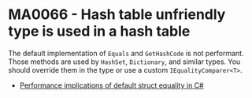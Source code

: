 # MA0066 - Hash table unfriendly type is used in a hash table

The default implementation of `Equals` and `GetHashCode` is not performant. Those methods are used by `HashSet`, `Dictionary`, and similar types. You should override them in the type or use a custom `IEqualityComparer<T>`.

- [Performance implications of default struct equality in C#](https://devblogs.microsoft.com/premier-developer/performance-implications-of-default-struct-equality-in-c/?WT.mc_id=DT-MVP-5003978)
